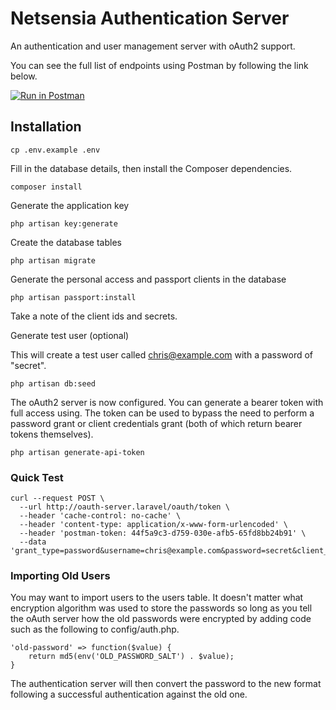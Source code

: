 # Netsensia Authentication Server

An authentication and user management server with oAuth2 support.

You can see the full list of endpoints using Postman by following the link below.

[![Run in Postman](https://run.pstmn.io/button.svg)](https://app.getpostman.com/run-collection/641ab76478a4aa5a00f4)

## Installation

	cp .env.example .env
	
Fill in the database details, then install the Composer dependencies.

	composer install
	
Generate the application key

    php artisan key:generate

Create the database tables

	php artisan migrate
	
Generate the personal access and passport clients in the database

	php artisan passport:install
	
Take a note of the client ids and secrets.
	
Generate test user (optional)

This will create a test user called chris@example.com with a password of "secret".

	php artisan db:seed
	
The oAuth2 server is now configured. You can generate a bearer token with full access using. The token can be used to bypass the need
to perform a password grant or client credentials grant (both of which return bearer tokens themselves).

	php artisan generate-api-token

### Quick Test

	curl --request POST \
	  --url http://oauth-server.laravel/oauth/token \
	  --header 'cache-control: no-cache' \
	  --header 'content-type: application/x-www-form-urlencoded' \
	  --header 'postman-token: 44f5a9c3-d759-030e-afb5-65fd8bb24b91' \
	  --data 'grant_type=password&username=chris@example.com&password=secret&client_id=2&client_secret=CLIENT_SECRET_FOR_CLIENT_2&scope=*'
  
### Importing Old Users

You may want to import users to the users table. It doesn't matter what encryption algorithm was used to store the passwords so long as you tell the oAuth server how the old passwords were encrypted by adding code such as the following to config/auth.php.

    'old-password' => function($value) {
        return md5(env('OLD_PASSWORD_SALT') . $value);
    }
    
The authentication server will then convert the password to the new format following a successful authentication against the old one.
